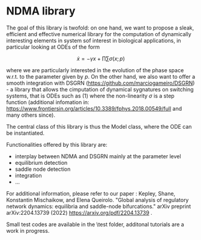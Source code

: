 # NDMA library

The goal of this library is twofold: on one hand, we want to propose a sleak, efficient and effective numerical library for the computation of dynamically interesting elements in system sof interest in biological applications, in particular looking at ODEs of the form

$$\dot x = - \gamma x + \prod \sum \sigma(x;p)$$

where we are particularly interested in the evolution of the phase space w.r.t. to the parameter given by $p$.
On the other hand, we also want to offer a smooth integration with DSGRN (https://github.com/marciogameiro/DSGRN) - a library that allows the cimputation of dynamical sygnatures on switching systems, that is ODEs such as (1) where the non-linearity $\sigma$ is a step function (additional infomation in: https://www.frontiersin.org/articles/10.3389/fphys.2018.00549/full and many others since).

The central class of this library is thus the Model class, where the ODE can be instantiated. 

Functionalities offered by this library are:
- interplay between NDMA and DSGRN mainly at the parameter level
- equilibrium detection
- saddle node detection
- integration
- ...

For additional information, please refer to our paper : Kepley, Shane, Konstantin Mischaikow, and Elena Queirolo. "Global analysis of regulatory network dynamics: equilibria and saddle-node bifurcations." arXiv preprint arXiv:2204.13739 (2022) https://arxiv.org/pdf/2204.13739 .

Small test codes are available in the \test folder, additonal tutorials are a work in progress.
